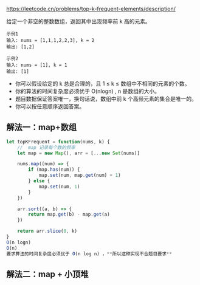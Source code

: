 https://leetcode.cn/problems/top-k-frequent-elements/description/

给定一个非空的整数数组，返回其中出现频率前 k 高的元素。

```text
示例1
输入: nums = [1,1,1,2,2,3], k = 2
输出: [1,2]

示例2
输入: nums = [1], k = 1
输出: [1]
```

- 你可以假设给定的 k 总是合理的，且 1 ≤ k ≤ 数组中不相同的元素的个数。
- 你的算法的时间复杂度必须优于 O(nlogn) , n 是数组的大小。
- 题目数据保证答案唯一，换句话说，数组中前 k 个高频元素的集合是唯一的。
- 你可以按任意顺序返回答案。


## 解法一：map+数组

```js
let topKFrequent = function(nums, k) {
    //  map 记录每个数的频率
    let map = new Map(), arr = [...new Set(nums)]

    nums.map((num) => {
        if (map.has(num)) {
            map.set(num, map.get(num) + 1)
        } else {
            map.set(num, 1)
        }
    })

    arr.sort((a, b) => {
        return map.get(b) - map.get(a)
    })

    return arr.slice(0, k)
}
O(n logn)
O(n)
要求算法的时间复杂度必须优于 O(n log n) ，**所以这种实现不合题目要求**
```

## 解法二：map + 小顶堆